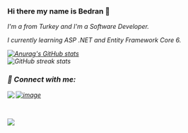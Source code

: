 ### Hi there my name is Bedran 👋

<p><em>I'm a from Turkey and I'm a Software Developer.</br>
<p><em>I currently learning ASP .NET and Entity Framework Core 6.


[![Anurag's GitHub stats](https://github-readme-stats.vercel.app/api?username=bedranozcan)](https://github.com/anuraghazra/github-readme-stats)</br>
![GitHub streak stats](https://github-readme-streak-stats.herokuapp.com/?user=bedranozcan)  
### 📩 Connect with me:
[![image](https://img.shields.io/badge/LinkedIn-0077B5?style=for-the-badge&logo=linkedin&logoColor=white)](https://www.linkedin.com/in/bedran-ozcan/)
[<img align="left" src="https://img.shields.io/badge/Gmail-D14836?style=for-the-badge&logo=gmail&logoColor=white" />][gmail]

</br>

[gmail]: mailto:bedranozcann@gmail.com
<p align="left"> <img src="https://komarev.com/ghpvc/?username=bedranozcan&label=Profile%20views&color=0e75b6&style=flat" /> </p>

